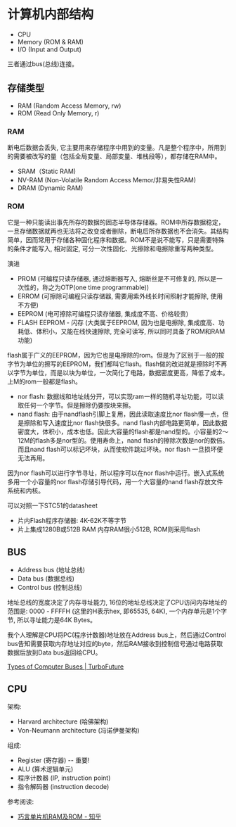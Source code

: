 # 计算机内部结构
- CPU
- Memory (ROM & RAM)
- I/O (Input and Output)

三者通过bus(总线)连接。



## 存储类型
- RAM (Random Access Memory, rw)
- ROM (Read Only Memory, r)

### RAM
断电后数据会丢失, 它主要用来存储程序中用到的变量。凡是整个程序中，所用到的需要被改写的量（包括全局变量、局部变量、堆栈段等），都存储在RAM中。

- SRAM（Static RAM)
- NV-RAM (Non-Volatile Random Access Memor/非易失性RAM)
- DRAM (Dynamic RAM)

### ROM
它是一种只能读出事先所存的数据的固态半导体存储器。ROM中所存数据稳定，一旦存储数据就再也无法将之改变或者删除，断电后所存数据也不会消失。其结构简单，因而常用于存储各种固化程序和数据。ROM不是说不能写，只是需要特殊的条件才能写入, 相对固定, 可分一次性固化、光擦除和电擦除重写两种类型。

演进
- PROM (可编程只读存储器, 通过熔断器写入, 熔断丝是不可修复的, 所以是一次性的，称之为OTP(one time programmable))
- ERROM (可擦除可编程只读存储器, 需要用紫外线长时间照射才能擦除, 使用不方便)
- EEPROM (电可擦除可编程只读存储器, 集成度不高、价格较贵)
- FLASH EEPROM - 闪存 (大类属于EEPROM, 因为也是电擦除, 集成度高、功耗低、体积小，又能在线快速擦除, 完全可读写, 所以同时具备了ROM和RAM功能)

flash属于广义的EEPROM，因为它也是电擦除的rom。但是为了区别于一般的按字节为单位的擦写的EEPROM，我们都叫它flash。flash做的改进就是擦除时不再以字节为单位，而是以块为单位，一次简化了电路，数据密度更高，降低了成本。上M的rom一般都是flash。
 
- nor flash: 数据线和地址线分开，可以实现ram一样的随机寻址功能，可以读取任何一个字节。但是擦除仍要按块来擦。
- nand flash: 由于nandflash引脚上复用，因此读取速度比nor flash慢一点，但是擦除和写入速度比nor flash快很多。nand flash内部电路更简单，因此数据密度大，体积小，成本也低。因此大容量的flash都是nand型的。小容量的2～12M的flash多是nor型的。使用寿命上，nand flash的擦除次数是nor的数倍。而且nand flash可以标记坏块，从而使软件跳过坏块。nor flash 一旦损坏便无法再用。

因为nor flash可以进行字节寻址，所以程序可以在nor flash中运行。嵌入式系统多用一个小容量的nor flash存储引导代码，用一个大容量的nand flash存放文件系统和内核。

可以对照一下STC51的datasheet
- 片内Flash程序存储器: 4K-62K不等字节
- 片上集成1280B或512B RAM
内存RAM很小512B, ROM则采用flash


## BUS
- Address bus (地址总线)
- Data bus (数据总线)
- Control bus (控制总线)

地址总线的宽度决定了内存寻址能力, 16位的地址总线决定了CPU访问内存地址的范围是: 0000 - FFFFH (这里的H表示hex, 即65535, 64K), 一个内存单元是1个字节, 所以寻址能力是64K Bytes。

我个人理解是CPU将PC(程序计数器)地址放在Address bus上，然后通过Control bus告知需要获取内存地址对应的byte，然后RAM接收到控制信号通过电路获取数据后放到Data bus返回给CPU。 

[Types of Computer Buses | TurboFuture](https://turbofuture.com/computers/buses)

## CPU

架构:
- Harvard architecture (哈佛架构)
- Von-Neumann architecture (冯诺伊曼架构)

组成:
- Register (寄存器) -- 重要!
- ALU (算术逻辑单元)
- 程序计数器 (IP, instruction point)
- 指令解码器 (instruction decode)





参考阅读:
- [巧言单片机RAM及ROM - 知乎](https://zhuanlan.zhihu.com/p/48780547)

